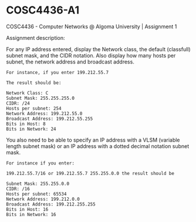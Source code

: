 # COSC4436-A1
COSC4436 - Computer Networks @ Algoma University | Assignment 1

Assignment description:

For any IP address entered, display the Network class, the default (classfull) subnet mask, and the CIDR notation.
Also display how many hosts per subnet, the network address and broadcast address.

    For instance, if you enter 199.212.55.7

    The result should be:

    Network Class: C
    Subnet Mask: 255.255.255.0
    CIDR: /24
    Hosts per subnet: 254
    Network Address: 199.212.55.0
    Broadcast Address: 199.212.55.255
    Bits in Host: 8
    Bits in Network: 24

You also need to be able to specify an IP address with a VLSM (variable length subnet mask) or an IP address with a dotted decimal notation subnet mask.

    For instance if you enter:

    199.212.55.7/16 or 199.212.55.7 255.255.0.0 the result should be

    Subnet Mask: 255.255.0.0
    CIDR: /16
    Hosts per subnet: 65534
    Network Address: 199.212.0.0
    Broadcast Address: 199.212.255.255
    Bits in Host: 16
    Bits in Network: 16
